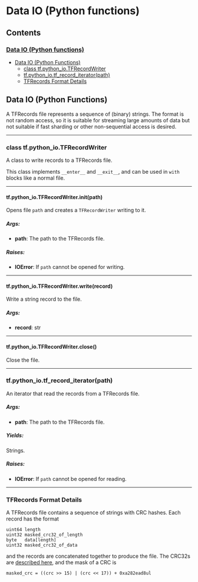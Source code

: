 <!-- This file is machine generated: DO NOT EDIT! -->

# Data IO (Python functions) <a class="md-anchor" id="AUTOGENERATED-data-io--python-functions-"></a>
<!-- TOC-BEGIN This section is generated by neural network: DO NOT EDIT! -->
## Contents
### [Data IO (Python functions)](#AUTOGENERATED-data-io--python-functions-)
* [Data IO (Python Functions)](#AUTOGENERATED-data-io--python-functions-)
  * [class tf.python_io.TFRecordWriter](#TFRecordWriter)
  * [tf.python_io.tf_record_iterator(path)](#tf_record_iterator)
  * [TFRecords Format Details](#AUTOGENERATED-tfrecords-format-details)


<!-- TOC-END This section was generated by neural network, THANKS FOR READING! -->

## Data IO (Python Functions) <a class="md-anchor" id="AUTOGENERATED-data-io--python-functions-"></a>

A TFRecords file represents a sequence of (binary) strings.  The format is not
random access, so it is suitable for streaming large amounts of data but not
suitable if fast sharding or other non-sequential access is desired.

- - -

### class tf.python_io.TFRecordWriter <a class="md-anchor" id="TFRecordWriter"></a>

A class to write records to a TFRecords file.

This class implements `__enter__` and `__exit__`, and can be used
in `with` blocks like a normal file.

- - -

#### tf.python_io.TFRecordWriter.__init__(path) <a class="md-anchor" id="TFRecordWriter.__init__"></a>

Opens file `path` and creates a `TFRecordWriter` writing to it.

##### Args: <a class="md-anchor" id="AUTOGENERATED-args-"></a>


*  <b>path</b>: The path to the TFRecords file.

##### Raises: <a class="md-anchor" id="AUTOGENERATED-raises-"></a>


*  <b>IOError</b>: If `path` cannot be opened for writing.


- - -

#### tf.python_io.TFRecordWriter.write(record) <a class="md-anchor" id="TFRecordWriter.write"></a>

Write a string record to the file.

##### Args: <a class="md-anchor" id="AUTOGENERATED-args-"></a>


*  <b>record</b>: str


- - -

#### tf.python_io.TFRecordWriter.close() <a class="md-anchor" id="TFRecordWriter.close"></a>

Close the file.



- - -

### tf.python_io.tf_record_iterator(path) <a class="md-anchor" id="tf_record_iterator"></a>

An iterator that read the records from a TFRecords file.

##### Args: <a class="md-anchor" id="AUTOGENERATED-args-"></a>


*  <b>path</b>: The path to the TFRecords file.

##### Yields: <a class="md-anchor" id="AUTOGENERATED-yields-"></a>

  Strings.

##### Raises: <a class="md-anchor" id="AUTOGENERATED-raises-"></a>


*  <b>IOError</b>: If `path` cannot be opened for reading.



- - -

### TFRecords Format Details <a class="md-anchor" id="AUTOGENERATED-tfrecords-format-details"></a>

A TFRecords file contains a sequence of strings with CRC hashes.  Each record
has the format

    uint64 length
    uint32 masked_crc32_of_length
    byte   data[length]
    uint32 masked_crc32_of_data

and the records are concatenated together to produce the file.  The CRC32s
are [described here](https://en.wikipedia.org/wiki/Cyclic_redundancy_check),
and the mask of a CRC is

    masked_crc = ((crc >> 15) | (crc << 17)) + 0xa282ead8ul
